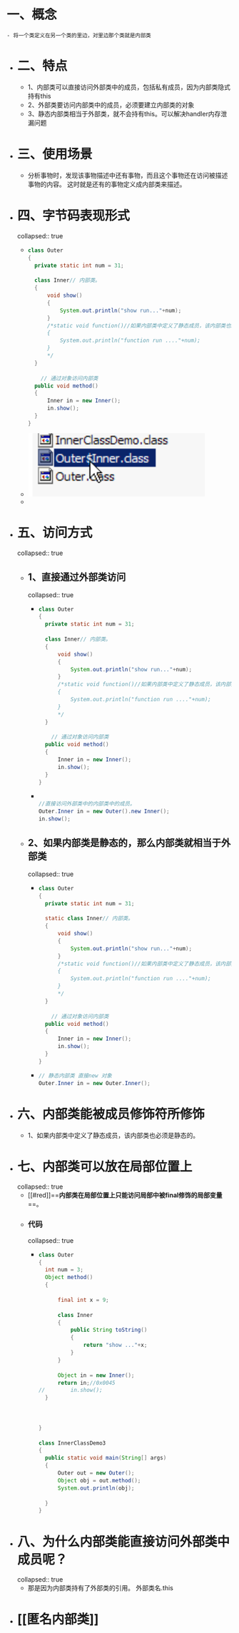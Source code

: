 # 一、概念
	- 将一个类定义在另一个类的里边，对里边那个类就是内部类
- # 二、特点
	- 1、内部类可以直接访问外部类中的成员，包括私有成员，因为内部类隐式持有this
	- 2、外部类要访问内部类中的成员，必须要建立内部类的对象
	- 3、静态内部类相当于外部类，就不会持有this。可以解决handler内存泄漏问题
- # 三、使用场景
	- 分析事物时，发现该事物描述中还有事物，而且这个事物还在访问被描述事物的内容。
	  这时就是还有的事物定义成内部类来描述。
- # 四、字节码表现形式
  collapsed:: true
	- ```java
	  class Outer
	  {
	  	private static int num = 31;
	  
	  	class Inner// 内部类。
	  	{
	  		void show()
	  		{
	  			System.out.println("show run..."+num);
	  		}
	  		/*static void function()//如果内部类中定义了静态成员，该内部类也必须是静态的。
	  		{
	  			System.out.println("function run ...."+num);
	  		}
	  		*/
	  	}
	      
	      // 通过对象访问内部类
	  	public void method()
	  	{
	  		Inner in = new Inner();
	  		in.show();
	  	}
	  }
	  ```
	- ![image.png](../assets/image_1687077790597_0.png)
	-
- # 五、访问方式
  collapsed:: true
	- ## 1、直接通过外部类访问
	  collapsed:: true
		- ```java
		  class Outer
		  {
		  	private static int num = 31;
		  
		  	class Inner// 内部类。
		  	{
		  		void show()
		  		{
		  			System.out.println("show run..."+num);
		  		}
		  		/*static void function()//如果内部类中定义了静态成员，该内部类也必须是静态的。
		  		{
		  			System.out.println("function run ...."+num);
		  		}
		  		*/
		  	}
		      
		      // 通过对象访问内部类
		  	public void method()
		  	{
		  		Inner in = new Inner();
		  		in.show();
		  	}
		  }
		  ```
		- ```java
		  
		  //直接访问外部类中的内部类中的成员。
		  Outer.Inner in = new Outer().new Inner();
		  in.show();
		  ```
	- ## 2、如果内部类是静态的，那么内部类就相当于外部类
	  collapsed:: true
		- ```java
		  class Outer
		  {
		  	private static int num = 31;
		  
		  	static class Inner// 内部类。
		  	{
		  		void show()
		  		{
		  			System.out.println("show run..."+num);
		  		}
		  		/*static void function()//如果内部类中定义了静态成员，该内部类也必须是静态的。
		  		{
		  			System.out.println("function run ...."+num);
		  		}
		  		*/
		  	}
		      
		      // 通过对象访问内部类
		  	public void method()
		  	{
		  		Inner in = new Inner();
		  		in.show();
		  	}
		  }
		  ```
		- ```java
		  // 静态内部类 直接new 对象
		  Outer.Inner in = new Outer.Inner();
		  ```
- # 六、内部类能被成员修饰符所修饰
	- 1、如果内部类中定义了静态成员，该内部类也必须是静态的。
- # 七、内部类可以放在局部位置上
  collapsed:: true
	- [[#red]]==**内部类在局部位置上只能访问局部中被final修饰的局部变量**==。
	- ### 代码
	  collapsed:: true
		- ```java
		  class Outer
		  {
		  	int num = 3;
		  	Object method()
		  	{
		  
		  		final int x = 9;
		  
		  		class Inner
		  		{
		  			public String toString()
		  			{
		  				return "show ..."+x;
		  			}
		  		}
		  
		  		Object in = new Inner();
		  		return in;//0x0045
		  //		in.show();
		  	}
		  
		  
		  	
		  }
		  
		  class InnerClassDemo3 
		  {
		  	public static void main(String[] args) 
		  	{
		  		Outer out = new Outer();
		  		Object obj = out.method();
		  		System.out.println(obj);
		  
		  	}
		  }
		  ```
- # 八、为什么内部类能直接访问外部类中成员呢？
  collapsed:: true
	- 那是因为内部类持有了外部类的引用。  外部类名.this
- # [[匿名内部类]]